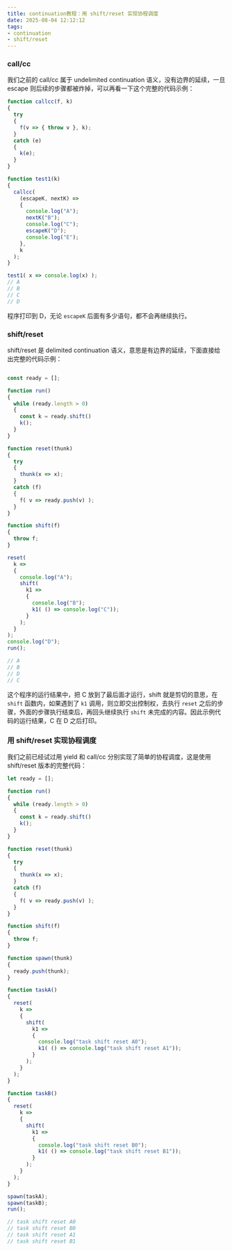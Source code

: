```yaml
---
title: continuation教程：用 shift/reset 实现协程调度
date: 2025-08-04 12:12:12
tags:
- continuation
- shift/reset
---
```


### call/cc

我们之前的 call/cc 属于 undelimited continuation 语义，没有边界的延续，一旦 escape 则后续的步骤都被炸掉，可以再看一下这个完整的代码示例：

```js
function callcc(f, k)
{
  try
  {
    f(v => { throw v }, k);
  }
  catch (e)
  {
    k(e);
  }
}

function test1(k)
{
  callcc(
    (escapeK, nextK) =>
    {
      console.log("A");
      nextK("B");
      console.log("C");
      escapeK("D");
      console.log("E");
    }, 
    k
  );
}

test1( x => console.log(x) );
// A
// B
// C
// D
```

程序打印到 D，无论 `escapeK` 后面有多少语句，都不会再继续执行。


### shift/reset

shift/reset 是 delimited continuation 语义，意思是有边界的延续，下面直接给出完整的代码示例：

```js

const ready = [];

function run()
{
  while (ready.length > 0)
  {
    const k = ready.shift()
    k();
  }
}

function reset(thunk)
{
  try
  {
    thunk(x => x);
  }
  catch (f)
  {
    f( v => ready.push(v) );
  }
}

function shift(f)
{
  throw f;
}

reset(
  k =>
  {
    console.log("A");
    shift(
      k1 =>
      {
        console.log("B");
        k1( () => console.log("C"));
      }
    );
  }
);
console.log("D");
run();

// A
// B
// D
// C
```

这个程序的运行结果中，把 C 放到了最后面才运行，shift 就是剪切的意思，在 `shift` 函数内，如果遇到了 `k1` 调用，则立即交出控制权，去执行 `reset` 之后的步骤，外面的步骤执行结束后，再回头继续执行 `shift` 未完成的内容。因此示例代码的运行结果，C 在 D 之后打印。

### 用 shift/reset 实现协程调度

我们之前已经试过用 yield 和 call/cc 分别实现了简单的协程调度，这是使用 shift/reset 版本的完整代码：

```js
let ready = [];

function run()
{
  while (ready.length > 0)
  {
    const k = ready.shift()
    k();
  }
}

function reset(thunk)
{
  try
  {
    thunk(x => x);
  }
  catch (f)
  {
    f( v => ready.push(v) );
  }
}

function shift(f)
{
  throw f;
}

function spawn(thunk)
{
  ready.push(thunk);
}

function taskA()
{
  reset(
    k =>
    {
      shift(
        k1 =>
        {
          console.log("task shift reset A0");
          k1( () => console.log("task shift reset A1"));
        }
      );
    }
  );
}

function taskB()
{
  reset(
    k =>
    {
      shift(
        k1 =>
        {
          console.log("task shift reset B0");
          k1( () => console.log("task shift reset B1"));
        }
      );
    }
  );
}

spawn(taskA);
spawn(taskB);
run();

// task shift reset A0
// task shift reset B0
// task shift reset A1
// task shift reset B1
```

